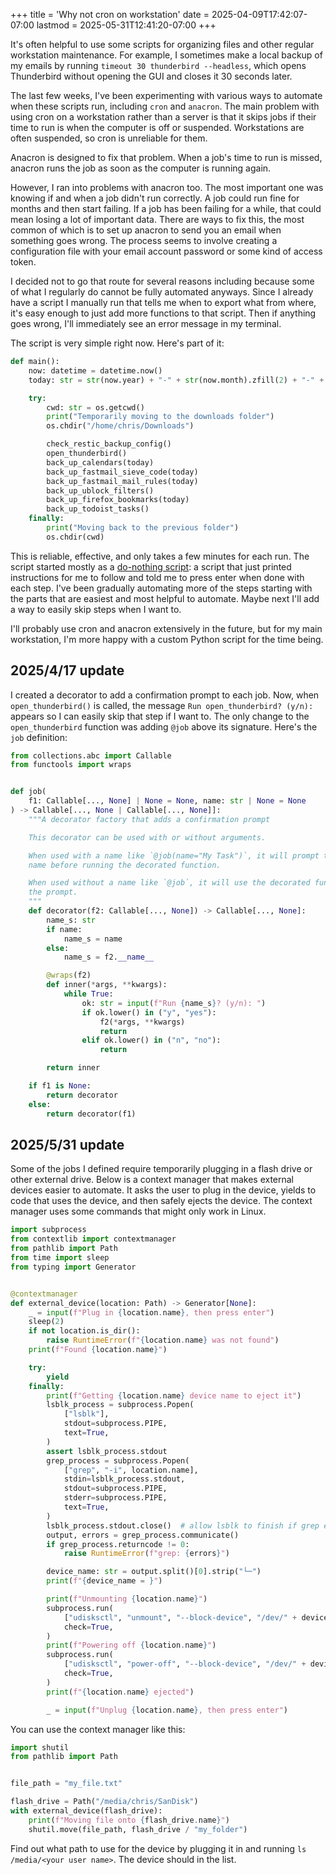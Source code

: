 +++
title = 'Why not cron on workstation'
date = 2025-04-09T17:42:07-07:00
lastmod = 2025-05-31T12:41:20-07:00
+++

It's often helpful to use some scripts for organizing files and other regular workstation maintenance. For example, I sometimes make a local backup of my emails by running `timeout 30 thunderbird --headless`, which opens Thunderbird without opening the GUI and closes it 30 seconds later.

The last few weeks, I've been experimenting with various ways to automate when these scripts run, including `cron` and `anacron`. The main problem with using cron on a workstation rather than a server is that it skips jobs if their time to run is when the computer is off or suspended. Workstations are often suspended, so cron is unreliable for them.

Anacron is designed to fix that problem. When a job's time to run is missed, anacron runs the job as soon as the computer is running again.

However, I ran into problems with anacron too. The most important one was knowing if and when a job didn't run correctly. A job could run fine for months and then start failing. If a job has been failing for a while, that could mean losing a lot of important data. There are ways to fix this, the most common of which is to set up anacron to send you an email when something goes wrong. The process seems to involve creating a configuration file with your email account password or some kind of access token.

I decided not to go that route for several reasons including because some of what I regularly do cannot be fully automated anyways. Since I already have a script I manually run that tells me when to export what from where, it's easy enough to just add more functions to that script. Then if anything goes wrong, I'll immediately see an error message in my terminal.

The script is very simple right now. Here's part of it:

```python
def main():
    now: datetime = datetime.now()
    today: str = str(now.year) + "-" + str(now.month).zfill(2) + "-" + str(now.day).zfill(2)

    try:
        cwd: str = os.getcwd()
        print("Temporarily moving to the downloads folder")
        os.chdir("/home/chris/Downloads")

        check_restic_backup_config()
        open_thunderbird()
        back_up_calendars(today)
        back_up_fastmail_sieve_code(today)
        back_up_fastmail_mail_rules(today)
        back_up_ublock_filters()
        back_up_firefox_bookmarks(today)
        back_up_todoist_tasks()
    finally:
        print("Moving back to the previous folder")
        os.chdir(cwd)
```

This is reliable, effective, and only takes a few minutes for each run. The script started mostly as a [do-nothing script](https://news.ycombinator.com/item?id=42976698): a script that just printed instructions for me to follow and told me to press enter when done with each step. I've been gradually automating more of the steps starting with the parts that are easiest and most helpful to automate. Maybe next I'll add a way to easily skip steps when I want to.

I'll probably use cron and anacron extensively in the future, but for my main workstation, I'm more happy with a custom Python script for the time being.

## 2025/4/17 update

I created a decorator to add a confirmation prompt to each job. Now, when `open_thunderbird()` is called, the message `Run open_thunderbird? (y/n): ` appears so I can easily skip that step if I want to. The only change to the `open_thunderbird` function was adding `@job` above its signature. Here's the `job` definition:

```py
from collections.abc import Callable
from functools import wraps


def job(
    f1: Callable[..., None] | None = None, name: str | None = None
) -> Callable[..., None | Callable[..., None]]:
    """A decorator factory that adds a confirmation prompt

    This decorator can be used with or without arguments.

    When used with a name like `@job(name="My Task")`, it will prompt the user with that
    name before running the decorated function.

    When used without a name like `@job`, it will use the decorated function's name in
    the prompt.
    """
    def decorator(f2: Callable[..., None]) -> Callable[..., None]:
        name_s: str
        if name:
            name_s = name
        else:
            name_s = f2.__name__

        @wraps(f2)
        def inner(*args, **kwargs):
            while True:
                ok: str = input(f"Run {name_s}? (y/n): ")
                if ok.lower() in ("y", "yes"):
                    f2(*args, **kwargs)
                    return
                elif ok.lower() in ("n", "no"):
                    return

        return inner

    if f1 is None:
        return decorator
    else:
        return decorator(f1)
```

## 2025/5/31 update

Some of the jobs I defined require temporarily plugging in a flash drive or other external drive. Below is a context manager that makes external devices easier to automate. It asks the user to plug in the device, yields to code that uses the device, and then safely ejects the device. The context manager uses some commands that might only work in Linux.

```py
import subprocess
from contextlib import contextmanager
from pathlib import Path
from time import sleep
from typing import Generator


@contextmanager
def external_device(location: Path) -> Generator[None]:
    _ = input(f"Plug in {location.name}, then press enter")
    sleep(2)
    if not location.is_dir():
        raise RuntimeError(f"{location.name} was not found")
    print(f"Found {location.name}")

    try:
        yield
    finally:
        print(f"Getting {location.name} device name to eject it")
        lsblk_process = subprocess.Popen(
            ["lsblk"],
            stdout=subprocess.PIPE,
            text=True,
        )
        assert lsblk_process.stdout
        grep_process = subprocess.Popen(
            ["grep", "-i", location.name],
            stdin=lsblk_process.stdout,
            stdout=subprocess.PIPE,
            stderr=subprocess.PIPE,
            text=True,
        )
        lsblk_process.stdout.close()  # allow lsblk to finish if grep exits early
        output, errors = grep_process.communicate()
        if grep_process.returncode != 0:
            raise RuntimeError(f"grep: {errors}")

        device_name: str = output.split()[0].strip("└─")
        print(f"{device_name = }")

        print(f"Unmounting {location.name}")
        subprocess.run(
            ["udisksctl", "unmount", "--block-device", "/dev/" + device_name],
            check=True,
        )
        print(f"Powering off {location.name}")
        subprocess.run(
            ["udisksctl", "power-off", "--block-device", "/dev/" + device_name.rstrip("0123456789")],
            check=True,
        )
        print(f"{location.name} ejected")

        _ = input(f"Unplug {location.name}, then press enter")

```

You can use the context manager like this:

```py
import shutil
from pathlib import Path


file_path = "my_file.txt"

flash_drive = Path("/media/chris/SanDisk")
with external_device(flash_drive):
    print(f"Moving file onto {flash_drive.name}")
    shutil.move(file_path, flash_drive / "my_folder")
```

Find out what path to use for the device by plugging it in and running `ls /media/<your user name>`. The device should in the list.
